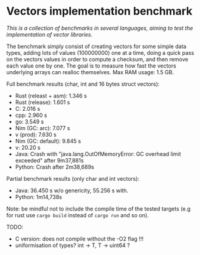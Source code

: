 # Vectors implementation benchmark

*This is a collection of benchmarks in several languages, aiming to test the implementation of vector libraries.*

The benchmark simply consist of creating vectors for some simple data types, adding lots of values (100000000) one at a time, doing a quick pass on the vectors values in order to compute a checksum, and then remove each value one by one. The goal is to measure how fast the vectors underlying arrays can realloc themselves. Max RAM usage: 1.5 GB.

Full benchmark results (char, int and 16 bytes struct vectors):

- Rust (releast + asm):  1.346 s
- Rust (release):        1.601 s
- C:                     2.016 s
- cpp:                   2.960 s
- go:                    3.549 s
- Nim (GC: arc):         7.077 s
- v (prod):              7.630 s
- Nim (GC: default):     9.845 s
- v:                     20.20 s
- Java:                  Crash with "java.lang.OutOfMemoryError: GC overhead limit exceeded" after 9m37,881s
- Python:                Crash after 2m38,689s

Partial benchmark results (only char and int vectors):

- Java:                  36.450 s w/o genericity, 55.256 s with.
- Python:                1m14,738s


Note: be mindful not to include the compile time of the tested targets (e.g for rust use ``` cargo build ``` instead of ``` cargo run ``` and so on).


TODO:

- C version: does not compile without the -O2 flag !!!
- uniformisation of types? int -> T, T -> uint64 ?
